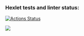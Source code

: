 ### Hexlet tests and linter status:
[![Actions Status](https://github.com/12oprs/java-project-lvl1/workflows/hexlet-check/badge.svg)](https://github.com/12oprs/java-project-lvl1/actions)

<a href="https://codeclimate.com/github/codeclimate/codeclimate/maintainability"><img src="https://api.codeclimate.com/v1/badges/a99a88d28ad37a79dbf6/maintainability" /></a>